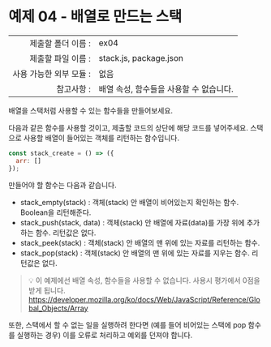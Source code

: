 # 예제 04 - 배열로 만드는 스택

|                      |                    |
| --------------------:| ------------------ |
|   제출할 폴더 이름 :     |  ex04              |
|   제출할 파일 이름 :     |  stack.js, package.json  |
|   사용 가능한 외부 모듈 : |  없음               |
|   참고사항 :           |  배열 속성, 함수들을 사용할 수 없습니다.  |

배열을 스택처럼 사용할 수 있는 함수들을 만들어보세요.

다음과 같은 함수를 사용할 것이고, 제출할 코드의 상단에 해당 코드를 넣어주세요. 스택으로 사용할 배열이 들어있는 객체를 리턴하는 함수입니다.
```javascript
const stack_create = () => ({
  arr: []
});
```

만들어야 할 함수는 다음과 같습니다.

- stack_empty(stack) : 객체(stack) 안 배열이 비어있는지 확인하는 함수. Boolean을 리턴해준다.
- stack_push(stack, data) : 객체(stack) 안 배열에 자료(data)를 가장 위에 추가하는 함수. 리턴값은 없다.
- stack_peek(stack) : 객체(stack) 안 배열의 맨 위에 있는 자료를 리턴하는 함수.
- stack_pop(stack) : 객체(stack) 안 배열의 맨 위에 있는 자료를 지우는 함수. 리턴값은 없다.

> 💡 이 예제에선 배열 속성, 함수들을 사용할 수 없습니다. 사용시 평가에서 0점을 받게 됩니다.
> https://developer.mozilla.org/ko/docs/Web/JavaScript/Reference/Global_Objects/Array

또한, 스택에서 할 수 없는 일을 실행하려 한다면 (예를 들어 비어있는 스택에 pop 함수를 실행하는 경우) 이를 오류로 처리하고 예외를 던져야 합니다.
